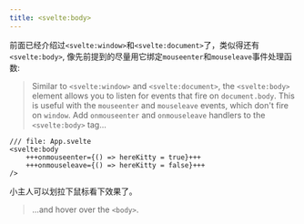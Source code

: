 ```yaml
---
title: <svelte:body>
---
```


前面已经介绍过`<svelte:window>`和`<svelte:document>`了，类似得还有`<svelte:body>`, 像先前提到的尽量用它绑定`mouseenter`和`mouseleave`事件处理函数:

> Similar to `<svelte:window>` and `<svelte:document>`, the `<svelte:body>` element allows you to listen for events that fire on `document.body`. This is useful with the `mouseenter` and `mouseleave` events, which don't fire on `window`.
> Add `onmouseenter` and `onmouseleave` handlers to the `<svelte:body>` tag...

```svelte
/// file: App.svelte
<svelte:body
	+++onmouseenter={() => hereKitty = true}+++
	+++onmouseleave={() => hereKitty = false}+++
/>
```

小主人可以划拉下鼠标看下效果了。
> ...and hover over the `<body>`.
